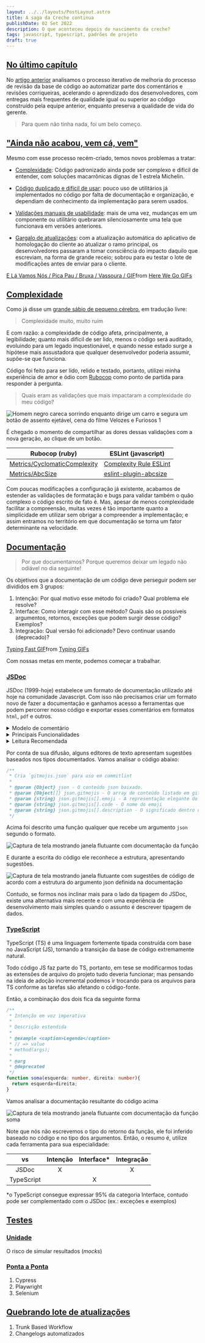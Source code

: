 ```yaml
---
layout: ../../layouts/PostLayout.astro
title: A saga da Creche continua
publishDate: 02 Set 2022
description: O que aconteceu depois do nascimento da creche?
tags: javascript, typescript, padrões de projeto
draft: true
---
```


## [No último capítulo](#no-último-capítulo)

No [artigo anterior](/blog/nasce-uma-creche) analisamos o processo iterativo de melhoria do processo de revisão da base de código ao automatizar parte dos comentários e revisões corriqueiras, acelerando o aprendizado dos desenvolvedores, com entregas mais frequentes de qualidade igual ou superior ao código construído pela equipe anterior, enquanto preserva a qualidade de vida do gerente.

> Para quem não tinha nada, foi um belo começo.

## ["Ainda não acabou, vem cá, vem"](#ainda-não-acabou-vem-cá-vem)

Mesmo com esse processo recém-criado, temos novos problemas a tratar:

- [Complexidade](#complexidade): Código padronizado ainda pode ser complexo e difícil de entender, com soluções macarrônicas dignas de 1 estrela Michelin.

- [Código duplicado e difícil de usar](#documentação): pouco uso de utilitários já implementados no código por falta de documentação e organização, e dependiam de conhecimento da implementação para serem usados.

- [Validações manuais de usabilidade](#testes): mais de uma vez, mudanças em um componente ou utilitário quebraram silenciosamente uma tela que funcionava em versões anteriores.

- [Gargalo de atualizações](#quebrando-lote-de-atualizações): com a atualização automática do aplicativo de homologação do cliente ao atualizar o ramo principal, os desenvolvedores passaram a tomar consciência do impacto daquilo que escreviam, na forma de grande receio; sobrou para eu testar o lote de modificações antes de enviar para o cliente.

<div class="tenor-gif-embed" data-postid="12035145" data-share-method="host" data-aspect-ratio="1.88024" data-width="100%"><a href="https://tenor.com/view/here-we-go-woody-woodpecker-broom-witch-gif-12035145">E Lá Vamos Nós / Pica Pau / Bruxa / Vassoura / GIF</a>from <a href="https://tenor.com/search/here+we+go-gifs">Here We Go GIFs</a></div> <script type="text/javascript" async src="https://tenor.com/embed.js"></script>

## [Complexidade](#complexidade)

Como já disse um [grande sábio de pequeno cérebro](https://grugbrain.dev/#grug-on-complexity), em tradução livre:

> Complexidade muito, muito ruim

E com razão: a complexidade de código afeta, principalmente, a legibilidade; quanto mais difícil de ser lido, menos o código será auditado, evoluindo para um legado inquestionável, e quando nesse estado surge a hipótese mais assustadora que qualquer desenvolvedor poderia assumir, supõe-se que funciona.

Código foi feito para ser lido, relido e testado, portanto, utilizei minha experiência de amor e ódio com [Rubocop](https://rubocop.org/) como ponto de partida para responder à pergunta.

> Quais eram as validações que mais impactaram a complexidade do meu código?

![Homem negro careca sorrindo enquanto dirige um carro e segura um botão de assento ejetável, cena do filme Velozes e Furiosos 1](/assets/blog/saga-creche-continua/fast-and-furious-ejectable-seat.jpg)

É chegado o momento de compartilhar as dores dessas validações com a nova geração, ao clique de um botão.

| Rubocop (ruby) | ESLint (javascript) |
| ---- | ---- |
|[Metrics/CyclomaticComplexity](https://docs.rubocop.org/rubocop/1.34/cops_metrics.html#metricscyclomaticcomplexity) | [Complexity Rule ESLint](https://eslint.org/docs/latest/rules/complexity)|
|[Metrics/AbcSize](https://docs.rubocop.org/rubocop/1.34/cops_metrics.html#metricsabcsize) | [eslint-plugin-abcsize](https://www.npmjs.com/package/eslint-plugin-abcsize) |

Com poucas modificações a configuração já existente, acabamos de estender as validações de formatação e bugs para validar também o quão complexo o código escrito de fato é. Mas, apesar de menos complexidade facilitar a compreensão, muitas vezes é tão importante quanto a simplicidade em utilizar sem obrigar a compreender a implementação; e assim entramos no território em que documentação se torna um fator determinante na velocidade.

## [Documentação](#documentação)

> Por que documentamos? Porque queremos deixar um legado não odiável no dia seguinte!

Os objetivos que a documentação de um código deve perseguir podem ser divididos em 3 grupos:

1. Intenção: Por qual motivo esse método foi criado? Qual problema ele resolve?
2. Interface: Como interagir com esse método? Quais são os possíveis argumentos, retornos, exceções que podem surgir desse código? Exemplos?
3. Integração: Qual versão foi adicionado? Devo continuar usando (deprecado)?

<div class="tenor-gif-embed" data-postid="7342750" data-share-method="host" data-aspect-ratio="1.77333" data-width="100%"><a href="https://tenor.com/view/typing-fast-jimcarrey-bruce-almighty-emails-gif-7342750">Typing Fast GIF</a>from <a href="https://tenor.com/search/typing-gifs">Typing GIFs</a></div> <script type="text/javascript" async src="https://tenor.com/embed.js"></script>

Com nossas metas em mente, podemos começar a trabalhar.

### [JSDoc](#jsdoc)

JSDoc (1999-hoje) estabelece um formato de documentação utilizado até hoje na comunidade Javascript. Com isso não precisamos criar um formato novo de fazer a documentação e ganhamos acesso a ferramentas que podem percorrer nosso código e exportar esses comentários em formatos `html`, `pdf` e outros.

<details>

<summary>Modelo de comentário</summary>

```js
/**
 * Intenção em voz imperativa
 * 
 * Descrição estendida
 * 
 * @example <caption>Legenda</caption>
 * method(args); // => value
 *
 * @param {JStype} name - description
 * 
 * @returns {JStype} description
 */
```

</details>

<details>

<summary>Principais Funcionalidades</summary>

| JSDoc | Significado |
| --- | --- |
| [@throws](https://jsdoc.app/tags-throws.html) | Exceções que podem surgir |
| [@example](https://jsdoc.app/tags-example.html) | Exemplo de uso |
| [@param](https://jsdoc.app/tags-param.html) | Argumentos |
| [@returns](https://jsdoc.app/tags-returns.html) | Retorno |
| [@deprecated](https://jsdoc.app/tags-deprecated.html) | Aviso de funcionalidade deprecada |

Encontre outras funcionalidades em [JSDoc](https://jsdoc.app/index.html)

</details>

<details>

<summary>Leitura Recomendada</summary>

Lendo o conteúdo das 3 páginas trará uma visão inicial bem completa do que é possível documentar e como.

1. [Primeiros Passos](https://jsdoc.app/about-getting-started.html)
1. [@param/@arg/@argument](https://jsdoc.app/tags-param.html)
1. [@type](https://jsdoc.app/tags-type.html)

</details>

Por conta de sua difusão, alguns editores de texto apresentam sugestões baseados nos tipos documentados. Vamos analisar o código abaixo:

```js
/**
 * Cria `gitmojis.json` para uso em commitlint
 *
 * @param {Object} json - O conteúdo json baixado.
 * @param {Object[]} json.gitmojis - O array de conteúdo listado em gitmoji.dev
 * @param {string} json.gitmojis[].emoji - A representação elegante do emoji
 * @param {string} json.gitmojis[].code - O nome do emoji
 * @param {string} json.gitmojis[].description - O significado dentro do gitmoji
 */
```

Acima foi descrito uma função qualquer que recebe um argumento `json` segundo o formato.

![Captura de tela mostrando janela flutuante com documentação da função](/assets/blog/saga-creche-continua/jsdoc-function.png)

E durante a escrita do código ele reconhece a estrutura, apresentando sugestões.

![Captura de tela mostrando janela flutuante com sugestões de código de acordo com a estrutura do argumento `json` definida na documentação](/assets/blog/saga-creche-continua/jsdoc-autocomplete.png)

Contudo, se formos nos inclinar mais para o lado da tipagem do JSDoc, existe uma alternativa mais recente e com uma experiência de desenvolvimento mais simples quando o assunto é descrever tipagem de dados.

### [TypeScript](#typescript)

TypeScript (TS) é uma linguagem fortemente tipada construída com base no JavaScript (JS), tornando a transição da base de código extremamente natural.

Todo código JS faz parte do TS, portanto, em tese se modificarmos todas as extensões de arquivo do projeto tudo deveria funcionar; mas pensando na ideia de adoção incremental podemos ir trocando para os arquivos para TS conforme as tarefas são afetando o código-fonte.

Então, a combinação dos dois fica da seguinte forma

```ts
/**
 * Intenção em voz imperativa
 * 
 * Descrição estendida
 * 
 * @example <caption>Legenda</caption>
 * // => value
 * method(args);
 * 
 * @arg 
 * @deprecated
 */
function soma(esquerda: number, direita: number){
  return esquerda+direita;
}
```

Vamos analisar a documentação resultante do código acima

![Captura de tela mostrando janela flutuante com documentação da função soma](/assets/blog/saga-creche-continua/jsdoc-plus-ts.png)

Note que nós não escrevemos o tipo do retorno da função, ele foi inferido baseado no código e no tipo dos argumentos. Então, o resumo é, utilize cada ferramenta para sua especialidade:

| vs | Intenção | Interface* | Integração |
| :---: | :---: | :---: | :---: |
| JSDoc | X | | X |
| TypeScript | | X | |

*o TypeScript consegue expressar 95% da categoria Interface, contudo pode ser complementado com o JSDoc (ex.: exceções e exemplos)

## [Testes](#testes)

### [Unidade](#unidade)

O risco de simular resultados (*mocks*)

### [Ponta a Ponta](#ponta-a-ponta)

1. Cypress
2. Playwright
3. Selenium

## [Quebrando lote de atualizações](#quebrando-lote-de-atualizações)

1. Trunk Based Workflow
2. Changelogs automatizados
